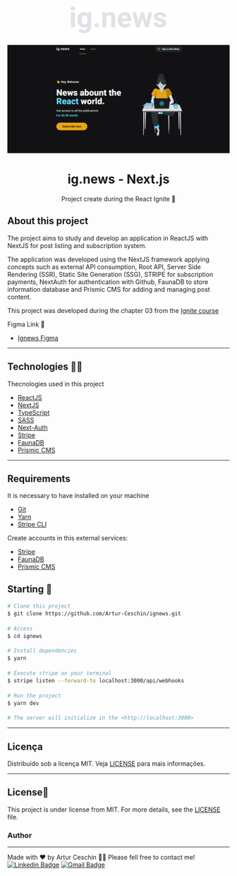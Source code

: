 <h1 align="center">
  <img alt="Logo" src="./public/images/logo.svg" alt="ig.News">
</h1>

![gif project](./src/Github/ignews.gif)

<h1 align="center">
    ig.news - Next.js
</h1>
<p align="center">Project create during the React Ignite 🚀</p>


## About this project

The project aims to study and develop an application in ReactJS with NextJS for post listing and subscription system.

The application was developed using the NextJS framework applying concepts such as external API consumption, Root API, Server Side Rendering (SSR), Static Site Generation (SSG), STRIPE for subscription payments, NextAuth for authentication with Github, FaunaDB to store information database and Prismic CMS for adding and managing post content.

This project was developed during the chapter 03 from the [Ignite course](https://rocketseat.com.br/)

Figma Link 🎨
- [Ignews Figma](https://www.figma.com/file/gl0fHkQgvaUfXNjuwGtDDs/ig.news)

---

## Technologies 👩‍💻

Thecnologies used in this project

- [ReactJS](https://reactjs.org/)
- [NextJS](https://nextjs.org/)
- [TypeScript](https://www.typescriptlang.org/)
- [SASS](https://sass-lang.com/)
- [Next-Auth](https://next-auth.js.org/)
- [Stripe](https://stripe.com/)
- [FaunaDB](https://fauna.com/)
- [Prismic CMS](https://prismic.io/)

---

## Requirements

It is necessary to have installed on your machine

- [Git](https://git-scm.com/)
- [Yarn](https://classic.yarnpkg.com)
- [Stripe CLI](https://stripe.com/docs/stripe-cli)

Create accounts in this external services:

- [Stripe](https://stripe.com/)
- [FaunaDB](https://fauna.com/)
- [Prismic CMS](https://prismic.io/)


## Starting 🚀

```bash
# Clone this project
$ git clone https://github.com/Artur-Ceschin/ignews.git

# Access
$ cd ignews

# Install dependencies
$ yarn

# Execute stripe on your terminal
$ stripe listen --forward-to localhost:3000/api/webhooks 

# Run the project
$ yarn dev

# The server will initialize in the <http://localhost:3000>
```

---

## Licença

Distribuído sob a licença MIT. Veja [LICENSE](LICENSE) para mais informações.

---

## License📃

This project is under license from MIT. For more details, see the [LICENSE](./LICENSE.md) file.

### Author
---

Made with ❤️ by Artur Ceschin 👋🏽 Please fell free to contact me!
<br/>
[![Linkedin Badge](https://img.shields.io/badge/-Artur-blue?style=flat-square&logo=Linkedin&logoColor=white&link=https://www.linkedin.com/in/artur-peres-ceschin-programador/)](https://www.linkedin.com/in/artur-peres-ceschin-programador/) 
[![Gmail Badge](https://img.shields.io/badge/-artur.ceschin@.com-c14438?style=flat-square&logo=Gmail&logoColor=white&link=mailto:artur.ceschin@gmail.com)](mailto:artur.ceschin@gmail.com)